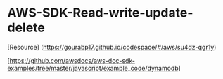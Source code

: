 # AWS-SDK-Read-write-update-delete

[Resource] (https://gourabp17.github.io/codespace/#/aws/su4dz-qgr1y)


[https://github.com/awsdocs/aws-doc-sdk-examples/tree/master/javascript/example_code/dynamodb]
